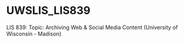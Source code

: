 UWSLIS_LIS839
=============

LIS 839: Topic: Archiving Web &amp; Social Media Content (University of Wisconsin - Madison)
